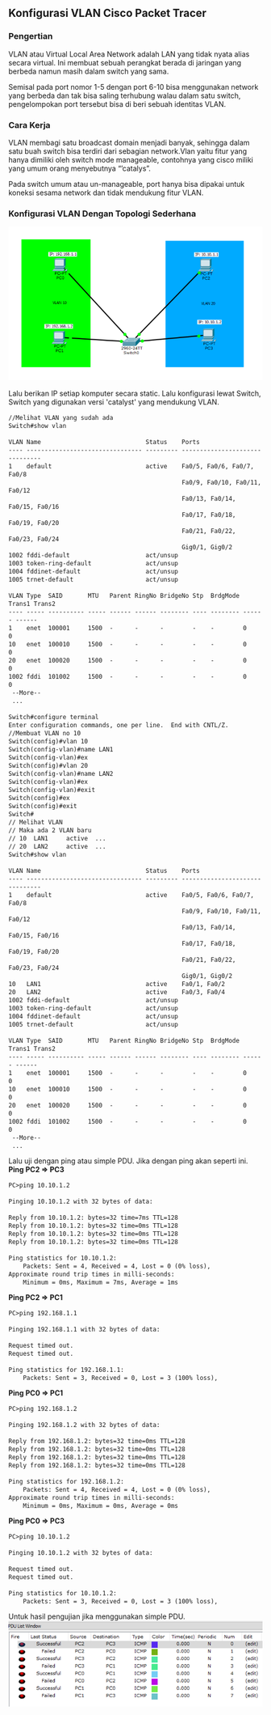 ## Konfigurasi VLAN Cisco Packet Tracer

### Pengertian
VLAN atau Virtual Local Area Network adalah LAN yang tidak nyata alias secara virtual. Ini membuat sebuah perangkat berada di jaringan yang berbeda namun masih dalam switch yang sama. 

Semisal pada port nomor 1-5 dengan port 6-10 bisa menggunakan network yang berbeda dan tak bisa saling terhubung walau dalam satu switch, pengelompokan port tersebut bisa di beri sebuah identitas VLAN.

### Cara Kerja
VLAN membagi satu broadcast domain menjadi banyak, sehingga dalam satu buah switch bisa terdiri dari sebagian network.Vlan yaitu fitur yang hanya dimiliki oleh switch mode manageable, contohnya yang cisco miliki yang umum orang menyebutnya “’catalys”.

Pada switch umum atau un-manageable, port hanya bisa dipakai untuk koneksi sesama network dan tidak mendukung fitur VLAN.

### Konfigurasi VLAN Dengan Topologi Sederhana
![img](resource/img-1.png)

Lalu berikan IP setiap komputer secara static. Lalu konfigurasi lewat Switch, Switch yang digunakan versi 'catalyst' yang mendukung VLAN.
```Txt
//Melihat VLAN yang sudah ada
Switch#show vlan

VLAN Name                             Status    Ports
---- -------------------------------- --------- -------------------------------
1    default                          active    Fa0/5, Fa0/6, Fa0/7, Fa0/8
                                                Fa0/9, Fa0/10, Fa0/11, Fa0/12
                                                Fa0/13, Fa0/14, Fa0/15, Fa0/16
                                                Fa0/17, Fa0/18, Fa0/19, Fa0/20
                                                Fa0/21, Fa0/22, Fa0/23, Fa0/24
                                                Gig0/1, Gig0/2
1002 fddi-default                     act/unsup 
1003 token-ring-default               act/unsup 
1004 fddinet-default                  act/unsup 
1005 trnet-default                    act/unsup 

VLAN Type  SAID       MTU   Parent RingNo BridgeNo Stp  BrdgMode Trans1 Trans2
---- ----- ---------- ----- ------ ------ -------- ---- -------- ------ ------
1    enet  100001     1500  -      -      -        -    -        0      0
10   enet  100010     1500  -      -      -        -    -        0      0
20   enet  100020     1500  -      -      -        -    -        0      0
1002 fddi  101002     1500  -      -      -        -    -        0      0   
 --More-- 
 ...

Switch#configure terminal 
Enter configuration commands, one per line.  End with CNTL/Z.
//Membuat VLAN no 10
Switch(config)#vlan 10
Switch(config-vlan)#name LAN1
Switch(config-vlan)#ex
Switch(config)#vlan 20
Switch(config-vlan)#name LAN2
Switch(config-vlan)#ex
Switch(config-vlan)#exit 
Switch(config)#ex
Switch(config)#exit 
Switch#
// Melihat VLAN
// Maka ada 2 VLAN baru
// 10  LAN1     active  ...
// 20  LAN2     active  ...
Switch#show vlan

VLAN Name                             Status    Ports
---- -------------------------------- --------- -------------------------------
1    default                          active    Fa0/5, Fa0/6, Fa0/7, Fa0/8
                                                Fa0/9, Fa0/10, Fa0/11, Fa0/12
                                                Fa0/13, Fa0/14, Fa0/15, Fa0/16
                                                Fa0/17, Fa0/18, Fa0/19, Fa0/20
                                                Fa0/21, Fa0/22, Fa0/23, Fa0/24
                                                Gig0/1, Gig0/2
10   LAN1                             active    Fa0/1, Fa0/2
20   LAN2                             active    Fa0/3, Fa0/4
1002 fddi-default                     act/unsup 
1003 token-ring-default               act/unsup 
1004 fddinet-default                  act/unsup 
1005 trnet-default                    act/unsup 

VLAN Type  SAID       MTU   Parent RingNo BridgeNo Stp  BrdgMode Trans1 Trans2
---- ----- ---------- ----- ------ ------ -------- ---- -------- ------ ------
1    enet  100001     1500  -      -      -        -    -        0      0
10   enet  100010     1500  -      -      -        -    -        0      0
20   enet  100020     1500  -      -      -        -    -        0      0
1002 fddi  101002     1500  -      -      -        -    -        0      0   
 --More-- 
 ...
```
Lalu uji dengan ping atau simple PDU. Jika dengan ping akan seperti ini.  
**Ping PC2 => PC3**
```Txt
PC>ping 10.10.1.2

Pinging 10.10.1.2 with 32 bytes of data:

Reply from 10.10.1.2: bytes=32 time=7ms TTL=128
Reply from 10.10.1.2: bytes=32 time=0ms TTL=128
Reply from 10.10.1.2: bytes=32 time=0ms TTL=128
Reply from 10.10.1.2: bytes=32 time=0ms TTL=128

Ping statistics for 10.10.1.2:
    Packets: Sent = 4, Received = 4, Lost = 0 (0% loss),
Approximate round trip times in milli-seconds:
    Minimum = 0ms, Maximum = 7ms, Average = 1ms
```
**Ping PC2 => PC1**
```Txt
PC>ping 192.168.1.1

Pinging 192.168.1.1 with 32 bytes of data:

Request timed out.
Request timed out.

Ping statistics for 192.168.1.1:
    Packets: Sent = 3, Received = 0, Lost = 3 (100% loss),
```
**Ping PC0 => PC1**
```Txt
PC>ping 192.168.1.2

Pinging 192.168.1.2 with 32 bytes of data:

Reply from 192.168.1.2: bytes=32 time=0ms TTL=128
Reply from 192.168.1.2: bytes=32 time=0ms TTL=128
Reply from 192.168.1.2: bytes=32 time=0ms TTL=128
Reply from 192.168.1.2: bytes=32 time=0ms TTL=128

Ping statistics for 192.168.1.2:
    Packets: Sent = 4, Received = 4, Lost = 0 (0% loss),
Approximate round trip times in milli-seconds:
    Minimum = 0ms, Maximum = 0ms, Average = 0ms
```
**Ping PC0 => PC3**
```Txt
PC>ping 10.10.1.2

Pinging 10.10.1.2 with 32 bytes of data:

Request timed out.
Request timed out.

Ping statistics for 10.10.1.2:
    Packets: Sent = 3, Received = 0, Lost = 3 (100% loss),
```
Untuk hasil pengujian jika menggunakan simple PDU.
![img](resource/img-2.png)
